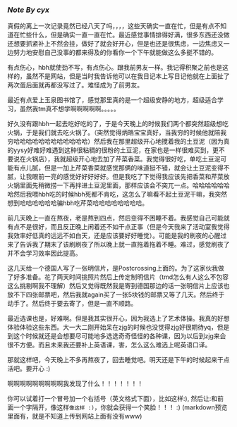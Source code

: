 ### *Note By cyx*

真假的离上一次记录竟然已经八天了吗，，，，这些天确实一直在忙，但是有点不知道在忙些什么，但是确实一直一直在忙。最近感觉事情排得好满，很多东西还没做还想要抓紧补上不然会挂，做好了就会好开心，但是也还是很焦虑，一边焦虑又一边努力地安慰自己没事的都来得及的你看你一个下午就能做这么多挺不错的。

有点伤心，hbh就使劲不写，有点伤心。跟我前男友一样。我记得积聚之前也是这样的，虽然不是网站，但是当时我告诉他可以在我日记本上写日记他就在上面扯了两次蛋后面就再都没写过了。难怪成为了前男友。

最近有点爱上玉泉图书馆了，感觉那里真的是一个超级安静的地方，超级适合学习，虽然我tm真不想学啊啊啊啊啊。。。。。

好久没有跟hbh一起去吃好吃的了，于是今天晚上的时候我们两个都突然超级想吃火锅，于是我们就去吃火锅了。（突然觉得炳皓宝宝真好，当我穷的时候他就陪我穷哈哈哈哈哈哈哈哈哈哈哈哈）然后我在那里超级开心地搅着我的土豆泥（因为真的yysy好难好难遇到这种很粘稠的很粉的土豆泥，在家也是一样很难买到，更不要说在火锅店），我就超级开心地去加了芹菜香菜。我觉得很好吃，单吃土豆泥可能有点儿腻，但是一加上芹菜香菜就感觉那俩的味道挺不错，就会让土豆泥变得不腻，让我眼前一亮的感觉好好好好好。但是我吃了下觉得我应该先把香菜和芹菜放火锅里面先稍微捞一下再拌进土豆泥里面，那样应该会不突兀一点。哈哈哈哈哈哈哈然后我喂hbh吃的时候hbh死都不肯吃，这怎么了嘛看不起土豆泥干嘛，我突然想到哈哈哈哈哈哈骗hbh吃芹菜哈哈哈哈哈哈哈哈。

前几天晚上一直在熬夜，老是熬到四点，然后变得不困睡不着。我感觉自己可能就有点不是很好，而且反正晚上闲着还不如干点正事（但是今天我来了活动室我觉得我效率好低真的远远不如白天，还是应该要好好睡觉）。可能是我的刷夜的心醒过来了告诉我了期末了该刷刷夜了所以晚上就一直拖着拖着不睡。难过，感觉刷夜了并不会学习效率因此提高。

这几天给一个德国人写了一张明信片，是Postcrossing上面的。为了这家伙我做了好多准备。花了两天时间挑照片然后上传定制明信片（tmd怎么有人这么不包容这么挑剔啊我不理解）然后又觉得既然我是寄到德国那边的话一张明信片上应该也放不下四张邮票吧，然后我就again买了一张5块钱的邮票又等了几天。然后终于动手了。然后终于要去寄了，但是一直不顺路。

最近选课也是，好难啊。但是我其实很开心，因为我选上了艺术体操。我真的好想体验体验这些东西。大一大二刚开始呆在zjg的时候也没觉得zjg好很期待yq，但是到这个时候就还是会想要尽可能地多选选奇奇怪怪的各种课，因为以后到zjg来会很不方便。而且未来我还要补上英语课，害，怎么这么难选上呢英语口译。

那就这样吧，今天晚上不多再熬夜了，回去睡觉吧。明天还是下午的时候起来干点活吧。要开心 :)

啊啊啊啊啊啊啊啊啊我发现了什么！！！！！！！

你可以试着打一个冒号加一个右括号（英文格式下面），比如这样:), 然后让:和前面一个字隔开，像这样`像这样 :)`，你就会获得一个笑脸！！！ :) (markdown预览里面有，就是不知道上传到网站上面有没有www)

